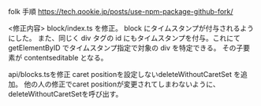 folk 手順
https://tech.qookie.jp/posts/use-npm-package-github-fork/

<修正内容>
block/index.ts を修正。
block にタイムスタンプが付与されるようにした。
また、同じく div タグの id にもタイムスタンプを付与。これにて getElementByID でタイムスタンプ指定で対象の div を特定できる。
その子要素が contentseditable となる。

<delete method>
api/blocks.tsを修正
caret positionを設定しないdeleteWithoutCaretSet を追加。
他の人の修正でcaret positionが変更されてしまわないように、deleteWithoutCaretSetを呼び出す。
